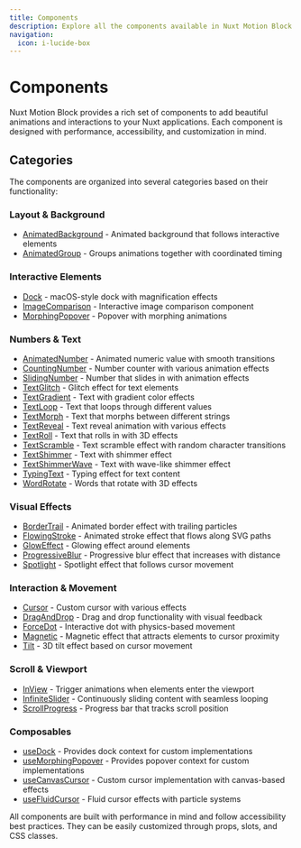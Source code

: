 ```yaml
---
title: Components
description: Explore all the components available in Nuxt Motion Block.
navigation:
  icon: i-lucide-box
---
```


# Components

Nuxt Motion Block provides a rich set of components to add beautiful animations and interactions to your Nuxt applications. Each component is designed with performance, accessibility, and customization in mind.

## Categories

The components are organized into several categories based on their functionality:

### Layout & Background
- [AnimatedBackground](/components/animated-background) - Animated background that follows interactive elements
- [AnimatedGroup](/components/animated-group) - Groups animations together with coordinated timing

### Interactive Elements
- [Dock](/components/dock) - macOS-style dock with magnification effects
- [ImageComparison](/components/image-comparison) - Interactive image comparison component
- [MorphingPopover](/components/morphing-popover) - Popover with morphing animations

### Numbers & Text
- [AnimatedNumber](/components/animated-number) - Animated numeric value with smooth transitions
- [CountingNumber](/components/counting-number) - Number counter with various animation effects
- [SlidingNumber](/components/sliding-number) - Number that slides in with animation effects
- [TextGlitch](/components/text-glitch) - Glitch effect for text elements
- [TextGradient](/components/text-gradient) - Text with gradient color effects
- [TextLoop](/components/text-loop) - Text that loops through different values
- [TextMorph](/components/text-morph) - Text that morphs between different strings
- [TextReveal](/components/text-reveal) - Text reveal animation with various effects
- [TextRoll](/components/text-roll) - Text that rolls in with 3D effects
- [TextScramble](/components/text-scramble) - Text scramble effect with random character transitions
- [TextShimmer](/components/text-shimmer) - Text with shimmer effect
- [TextShimmerWave](/components/text-shimmer-wave) - Text with wave-like shimmer effect
- [TypingText](/components/typing-text) - Typing effect for text content
- [WordRotate](/components/word-rotate) - Words that rotate with 3D effects

### Visual Effects
- [BorderTrail](/components/border-trail) - Animated border effect with trailing particles
- [FlowingStroke](/components/flowing-stroke) - Animated stroke effect that flows along SVG paths
- [GlowEffect](/components/glow-effect) - Glowing effect around elements
- [ProgressiveBlur](/components/progressive-blur) - Progressive blur effect that increases with distance
- [Spotlight](/components/spotlight) - Spotlight effect that follows cursor movement

### Interaction & Movement
- [Cursor](/components/cursor) - Custom cursor with various effects
- [DragAndDrop](/components/drag-and-drop) - Drag and drop functionality with visual feedback
- [ForceDot](/components/force-dot) - Interactive dot with physics-based movement
- [Magnetic](/components/magnetic) - Magnetic effect that attracts elements to cursor proximity
- [Tilt](/components/tilt) - 3D tilt effect based on cursor movement

### Scroll & Viewport
- [InView](/components/in-view) - Trigger animations when elements enter the viewport
- [InfiniteSlider](/components/infinite-slider) - Continuously sliding content with seamless looping
- [ScrollProgress](/components/scroll-progress) - Progress bar that tracks scroll position

### Composables
- [useDock](/components/use-dock) - Provides dock context for custom implementations
- [useMorphingPopover](/components/use-morphing-popover) - Provides popover context for custom implementations
- [useCanvasCursor](/components/use-canvas-cursor) - Custom cursor implementation with canvas-based effects
- [useFluidCursor](/components/use-fluid-cursor) - Fluid cursor effects with particle systems

All components are built with performance in mind and follow accessibility best practices. They can be easily customized through props, slots, and CSS classes.